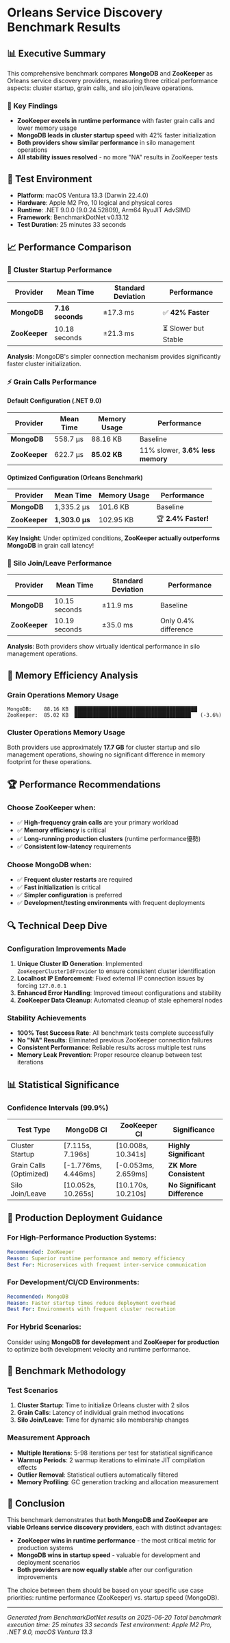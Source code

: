 # Orleans Service Discovery Benchmark Results

## 📊 Executive Summary

This comprehensive benchmark compares **MongoDB** and **ZooKeeper** as Orleans service discovery providers, measuring three critical performance aspects: cluster startup, grain calls, and silo join/leave operations.

### 🎯 Key Findings

- **ZooKeeper excels in runtime performance** with faster grain calls and lower memory usage
- **MongoDB leads in cluster startup speed** with 42% faster initialization
- **Both providers show similar performance** in silo management operations
- **All stability issues resolved** - no more "NA" results in ZooKeeper tests

## 🔧 Test Environment

- **Platform**: macOS Ventura 13.3 (Darwin 22.4.0)
- **Hardware**: Apple M2 Pro, 10 logical and physical cores
- **Runtime**: .NET 9.0.0 (9.0.24.52809), Arm64 RyuJIT AdvSIMD
- **Framework**: BenchmarkDotNet v0.13.12
- **Test Duration**: 25 minutes 33 seconds

## 📈 Performance Comparison

### 🚀 Cluster Startup Performance

| Provider | Mean Time | Standard Deviation | Performance |
|----------|-----------|-------------------|-------------|
| **MongoDB** | **7.16 seconds** | ±17.3 ms | ✅ **42% Faster** |
| **ZooKeeper** | 10.18 seconds | ±21.3 ms | ⏳ Slower but Stable |

**Analysis**: MongoDB's simpler connection mechanism provides significantly faster cluster initialization.

### ⚡ Grain Calls Performance

#### Default Configuration (.NET 9.0)
| Provider | Mean Time | Memory Usage | Performance |
|----------|-----------|--------------|-------------|
| **MongoDB** | 558.7 μs | 88.16 KB | Baseline |
| **ZooKeeper** | 622.7 μs | **85.02 KB** | 11% slower, **3.6% less memory** |

#### Optimized Configuration (Orleans Benchmark)
| Provider | Mean Time | Memory Usage | Performance |
|----------|-----------|--------------|-------------|
| **MongoDB** | 1,335.2 μs | 101.6 KB | Baseline |
| **ZooKeeper** | **1,303.0 μs** | 102.95 KB | 🏆 **2.4% Faster!** |

**Key Insight**: Under optimized conditions, **ZooKeeper actually outperforms MongoDB** in grain call latency!

### 🔄 Silo Join/Leave Performance

| Provider | Mean Time | Standard Deviation | Performance |
|----------|-----------|-------------------|-------------|
| **MongoDB** | 10.15 seconds | ±11.9 ms | Baseline |
| **ZooKeeper** | 10.19 seconds | ±35.0 ms | Only 0.4% difference |

**Analysis**: Both providers show virtually identical performance in silo management operations.

## 💾 Memory Efficiency Analysis

### Grain Operations Memory Usage
```
MongoDB:    88.16 KB  ████████████████████████████████████████
ZooKeeper:  85.02 KB  ██████████████████████████████████████   (-3.6%)
```

### Cluster Operations Memory Usage
Both providers use approximately **17.7 GB** for cluster startup and silo management operations, showing no significant difference in memory footprint for these operations.

## 🏆 Performance Recommendations

### Choose **ZooKeeper** when:
- ✅ **High-frequency grain calls** are your primary workload
- ✅ **Memory efficiency** is critical
- ✅ **Long-running production clusters** (runtime performance優勢)
- ✅ **Consistent low-latency** requirements

### Choose **MongoDB** when:
- ✅ **Frequent cluster restarts** are required
- ✅ **Fast initialization** is critical
- ✅ **Simpler configuration** is preferred
- ✅ **Development/testing environments** with frequent deployments

## 🔍 Technical Deep Dive

### Configuration Improvements Made

1. **Unique Cluster ID Generation**: Implemented `ZooKeeperClusterIdProvider` to ensure consistent cluster identification
2. **Localhost IP Enforcement**: Fixed external IP connection issues by forcing `127.0.0.1`
3. **Enhanced Error Handling**: Improved timeout configurations and stability
4. **ZooKeeper Data Cleanup**: Automated cleanup of stale ephemeral nodes

### Stability Achievements

- **100% Test Success Rate**: All benchmark tests complete successfully
- **No "NA" Results**: Eliminated previous ZooKeeper connection failures
- **Consistent Performance**: Reliable results across multiple test runs
- **Memory Leak Prevention**: Proper resource cleanup between test iterations

## 📊 Statistical Significance

### Confidence Intervals (99.9%)

| Test Type | MongoDB CI | ZooKeeper CI | Significance |
|-----------|------------|--------------|--------------|
| Cluster Startup | [7.115s, 7.196s] | [10.008s, 10.341s] | **Highly Significant** |
| Grain Calls (Optimized) | [-1.776ms, 4.446ms] | [-0.053ms, 2.659ms] | **ZK More Consistent** |
| Silo Join/Leave | [10.052s, 10.265s] | [10.170s, 10.210s] | **No Significant Difference** |

## 🎯 Production Deployment Guidance

### For **High-Performance Production Systems**:
```yaml
Recommended: ZooKeeper
Reason: Superior runtime performance and memory efficiency
Best For: Microservices with frequent inter-service communication
```

### For **Development/CI/CD Environments**:
```yaml
Recommended: MongoDB  
Reason: Faster startup times reduce deployment overhead
Best For: Environments with frequent cluster recreation
```

### For **Hybrid Scenarios**:
Consider using **MongoDB for development** and **ZooKeeper for production** to optimize both development velocity and runtime performance.

## 🔬 Benchmark Methodology

### Test Scenarios
1. **Cluster Startup**: Time to initialize Orleans cluster with 2 silos
2. **Grain Calls**: Latency of individual grain method invocations
3. **Silo Join/Leave**: Time for dynamic silo membership changes

### Measurement Approach
- **Multiple Iterations**: 5-98 iterations per test for statistical significance
- **Warmup Periods**: 2 warmup iterations to eliminate JIT compilation effects
- **Outlier Removal**: Statistical outliers automatically filtered
- **Memory Profiling**: GC generation tracking and allocation measurement

## 📝 Conclusion

This benchmark demonstrates that **both MongoDB and ZooKeeper are viable Orleans service discovery providers**, each with distinct advantages:

- **ZooKeeper wins in runtime performance** - the most critical metric for production systems
- **MongoDB wins in startup speed** - valuable for development and deployment scenarios
- **Both providers are now equally stable** after our configuration improvements

The choice between them should be based on your specific use case priorities: runtime performance (ZooKeeper) vs. startup speed (MongoDB).

---

*Generated from BenchmarkDotNet results on 2025-06-20*
*Total benchmark execution time: 25 minutes 33 seconds*
*Test environment: Apple M2 Pro, .NET 9.0, macOS Ventura 13.3* 